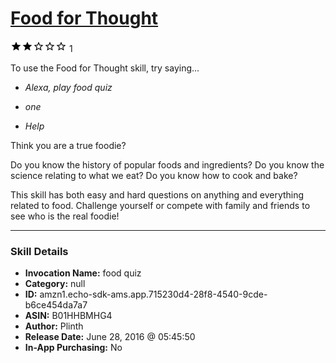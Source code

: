 # [Food for Thought](http://alexa.amazon.com/#skills/amzn1.echo-sdk-ams.app.715230d4-28f8-4540-9cde-b6ce454da7a7)
![2 stars](../../images/ic_star_black_18dp_1x.png)![2 stars](../../images/ic_star_black_18dp_1x.png)![2 stars](../../images/ic_star_border_black_18dp_1x.png)![2 stars](../../images/ic_star_border_black_18dp_1x.png)![2 stars](../../images/ic_star_border_black_18dp_1x.png) 1

To use the Food for Thought skill, try saying...

* *Alexa, play food quiz*

* *one*

* *Help*

Think you are a true foodie?

Do you know the history of popular foods and ingredients?
Do you know the science relating to what we eat?
Do you know how to cook and bake?

This skill has both easy and hard questions on anything and everything related to food.  Challenge yourself or compete with family and friends to see who is the real foodie!

***

### Skill Details

* **Invocation Name:** food quiz
* **Category:** null
* **ID:** amzn1.echo-sdk-ams.app.715230d4-28f8-4540-9cde-b6ce454da7a7
* **ASIN:** B01HHBMHG4
* **Author:** Plinth
* **Release Date:** June 28, 2016 @ 05:45:50
* **In-App Purchasing:** No
